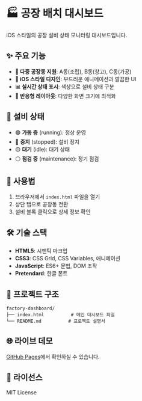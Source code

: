 # 🏭 공장 배치 대시보드

iOS 스타일의 공장 설비 상태 모니터링 대시보드입니다.

## ✨ 주요 기능

- **🏢 다중 공장동 지원**: A동(조립), B동(창고), C동(가공)
- **🎨 iOS 스타일 디자인**: 부드러운 애니메이션과 깔끔한 UI
- **📊 실시간 상태 표시**: 색상으로 설비 상태 구분
- **📱 반응형 레이아웃**: 다양한 화면 크기에 최적화

## 🎯 설비 상태

- 🟢 **가동 중** (running): 정상 운영
- 🔴 **중지** (stopped): 설비 정지
- 🟡 **대기** (idle): 대기 상태
- ⚪ **점검 중** (maintenance): 정기 점검

## 🚀 사용법

1. 브라우저에서 `index.html` 파일을 열기
2. 상단 탭으로 공장동 전환
3. 설비 블록 클릭으로 상세 정보 확인

## 🛠️ 기술 스택

- **HTML5**: 시맨틱 마크업
- **CSS3**: CSS Grid, CSS Variables, 애니메이션
- **JavaScript**: ES6+ 문법, DOM 조작
- **Pretendard**: 한글 폰트

## 📁 프로젝트 구조

```
factory-dashboard/
├── index.html          # 메인 대시보드 파일
└── README.md          # 프로젝트 설명서
```

## 🌐 라이브 데모

[GitHub Pages](https://jym1740-cloud.github.io/factory-dashboard/)에서 확인하실 수 있습니다.

## 📝 라이선스

MIT License